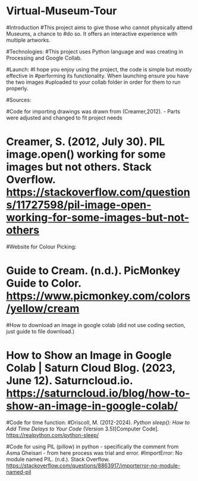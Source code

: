 # Virtual-Museum-Tour

#Introduction
#This project aims to give those who cannot physically attend Museums, a chance to #do so. It offers an interactive experience with multiple artworks.

#Technologies:
#This project uses Python language and was creating in Processing and Google Collab.

#Launch: 
#I hope you enjoy using the project, the code is simple but mostly effective in #performing its functionality. When launching ensure you have the two images #uploaded to your collab folder in order for them to run properly.


#Sources:

#Code for importing drawings was drawn from (Creamer,2012). - Parts were adjusted and changed to fit project needs
# Creamer, S. (2012, July 30). PIL image.open() working for some images but not others. Stack Overflow. https://stackoverflow.com/questions/11727598/pil-image-open-working-for-some-images-but-not-others

#Website for Colour Picking:
# Guide to Cream. (n.d.). PicMonkey Guide to Color. https://www.picmonkey.com/colors/yellow/cream

#How to download an image in google colab (did not use coding section, just guide to file download.)
# How to Show an Image in Google Colab | Saturn Cloud Blog. (2023, June 12). Saturncloud.io. https://saturncloud.io/blog/how-to-show-an-image-in-google-colab/

#Code for time function:
#Driscoll, M. (2012-2024). _Python sleep(): How to Add Time Delays to Your Code_ (Version 3.5)[Computer Code]. https://realpython.com/python-sleep/ 

#Code for using PIL (pillow) in python - specifically the comment from Asma Gheisari - from here process was trial and error.
#ImportError: No module named PIL. (n.d.). Stack Overflow. https://stackoverflow.com/questions/8863917/importerror-no-module-named-pil

‌
‌



  
